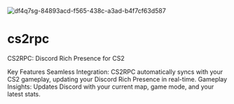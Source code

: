 ![df4q7sg-84893acd-f565-438c-a3ad-b4f7cf63d587](https://github.com/ethangwaddell/cs2rpc/assets/40289304/29fc79ab-0331-4678-aade-6acfe5c8909b)

# cs2rpc
CS2RPC: Discord Rich Presence for CS2


Key Features
Seamless Integration: CS2RPC automatically syncs with your CS2 gameplay, updating your Discord Rich Presence in real-time.
Gameplay Insights: Updates Discord with your current map, game mode, and your latest stats.

